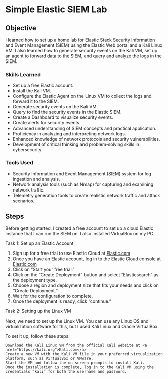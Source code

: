 # Simple Elastic SIEM Lab 

## Objective

I learned how to set up a home lab for Elastic Stack Security Information and Event Management (SIEM) using the Elastic Web portal and a Kali Linux VM. I also learned how to generate security events on the Kali VM, set up an agent to forward data to the SIEM, and query and analyze the logs in the SIEM.

### Skills Learned

- Set up a free Elastic account.
- Install the Kali VM.
- Configure the Elastic Agent on the Linux VM to collect the logs and forward it to the SIEM.
- Generate security events on the Kali VM.
- Query to find the security events in the Elastic SIEM.
- Create a Dashboard to visualize security events.
- Create alerts for security events.
- Advanced understanding of SIEM concepts and practical application.
- Proficiency in analyzing and interpreting network logs.
- Enhanced knowledge of network protocols and security vulnerabilities.
- Development of critical thinking and problem-solving skills in cybersecurity.

### Tools Used

- Security Information and Event Management (SIEM) system for log ingestion and analysis.
- Network analysis tools (such as Nmap) for capturing and examining network traffic.
- Telemetry generation tools to create realistic network traffic and attack scenarios.

## Steps
Before getting started, I created a free account to set up a cloud Elastic instance that I can run the SIEM on.
I also installed VirtualBox on my PC.

Task 1: Set up an Elastic Account

   1. Sign up for a free trial to use Elastic Cloud at <a href="https://cloud.elastic.co/registration">Elastic.com</a>
   2. Once you have an Elastic account, log in to the Elastic Cloud console at <a href="https://cloud.elastic.co.">Elastic.com</a>
   3. Click on “Start your free trial.”
   4. Click on the “Create Deployment” button and select “Elasticsearch” as the deployment type.
   5. Choose a region and deployment size that fits your needs and click on “Create Deployment.”
   6. Wait for the configuration to complete.
   7. Once the deployment is ready, click “continue.”


Task 2: Setting up the Linux VM

Next, we need to set up the Linux VM. You can use any Linux OS and virtualization software for this, but I used Kali Linux and Oracle VirtualBox.

To set it up, follow these steps:

    Download the Kali Linux VM from the official Kali website at <a href="https://kali.org">Kali.com</a>
    Create a new VM with the Kali VM file in your preferred virtualization platform, such as VirtualBox or VMware.
    Start the VM and follow the on-screen prompts to install Kali.
    Once the installation is complete, log in to the Kali VM using the credentials “kali” for both the username and password.
